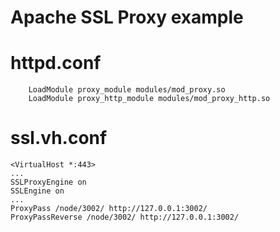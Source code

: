 # Apache SSL Proxy example
# httpd.conf
```
	LoadModule proxy_module modules/mod_proxy.so
	LoadModule proxy_http_module modules/mod_proxy_http.so
```


# ssl.vh.conf
```
<VirtualHost *:443>
...
SSLProxyEngine on
SSLEngine on
...
ProxyPass /node/3002/ http://127.0.0.1:3002/
ProxyPassReverse /node/3002/ http://127.0.0.1:3002/
```